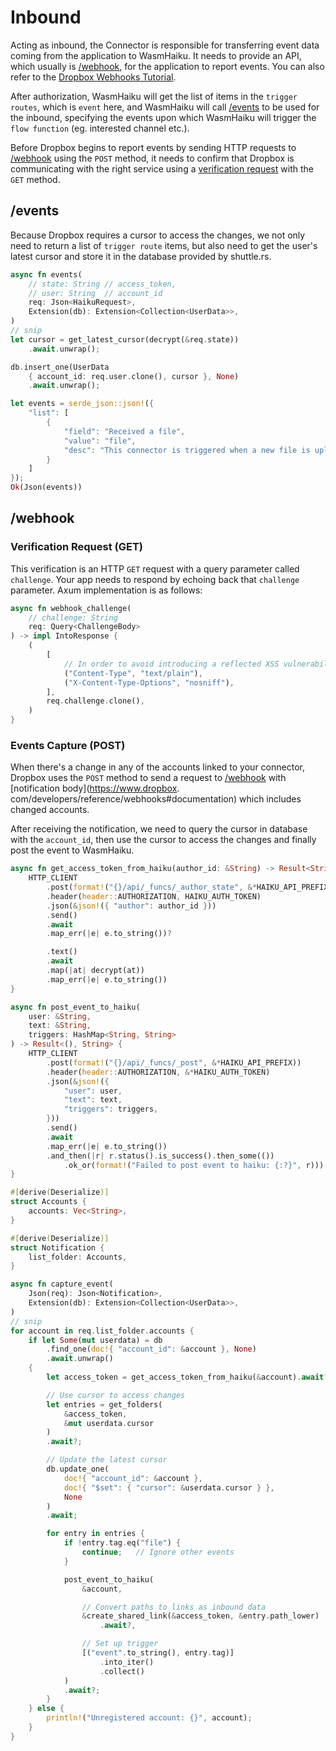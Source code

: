 # Inbound

Acting as inbound, the Connector is responsible for transferring event data coming from the application to WasmHaiku. 
It needs to provide an API, which usually is [/webhook](#webhook), for the application to report events. You can also refer to the [Dropbox Webhooks Tutorial](https://www.dropbox.com/developers/reference/webhooks).

After authorization, WasmHaiku will get the list of items in the `trigger routes`, which is `event` here, and 
WasmHaiku will call [/events](#events) to be used for the inbound, specifying the events upon which WasmHaiku 
will trigger the `flow function` (eg. interested channel etc.).

Before Dropbox begins to report events by sending HTTP requests to [/webhook](#events-capture-post) using the `POST` 
method, it needs to confirm that Dropbox is communicating with the right service using a [verification request](#verification-request-get) with the `GET` method.

## /events

Because Dropbox requires a cursor to access the changes, we not only need to return a list of `trigger route` items, but also need to get the user's latest cursor and store it in the database provided by shuttle.rs.

```rust
async fn events(
    // state: String // access_token,
    // user: String  // account_id
    req: Json<HaikuRequest>,
    Extension(db): Extension<Collection<UserData>>,
)
// snip
let cursor = get_latest_cursor(decrypt(&req.state))
    .await.unwrap();

db.insert_one(UserData
    { account_id: req.user.clone(), cursor }, None)
    .await.unwrap();

let events = serde_json::json!({
    "list": [
        {
            "field": "Received a file",
            "value": "file",
            "desc": "This connector is triggered when a new file is uploaded to the connected Dropbox. It corresponds to the upload event in Dropbox API."
        }
    ]
});
Ok(Json(events))
```

## /webhook

### Verification Request (GET)

This verification is an HTTP `GET` request with a query parameter called `challenge`. Your app needs to respond by echoing back that `challenge` parameter. Axum implementation is as follows:

```rust
async fn webhook_challenge(
    // challenge: String
    req: Query<ChallengeBody>
) -> impl IntoResponse {
    (
        [
            // In order to avoid introducing a reflected XSS vulnerability
            ("Content-Type", "text/plain"),
            ("X-Content-Type-Options", "nosniff"),
        ],
        req.challenge.clone(),
    )
}
```

### Events Capture (POST)

When there's a change in any of the accounts linked to your connector, Dropbox uses the `POST` method to send a 
request to [/webhook](#webhook) with [notification body](https://www.dropbox.
com/developers/reference/webhooks#documentation) which includes changed accounts.

After receiving the notification, we need to query the cursor in database with the `account_id`, then use the cursor to access the changes and finally post the event to WasmHaiku.

```rust
async fn get_access_token_from_haiku(author_id: &String) -> Result<String, String> {
    HTTP_CLIENT
        .post(format!("{}/api/_funcs/_author_state", &*HAIKU_API_PREFIX))
        .header(header::AUTHORIZATION, HAIKU_AUTH_TOKEN)
        .json(&json!({ "author": author_id }))
        .send()
        .await
        .map_err(|e| e.to_string())?

        .text()
        .await
        .map(|at| decrypt(at))
        .map_err(|e| e.to_string())
}

async fn post_event_to_haiku(
    user: &String,
    text: &String,
    triggers: HashMap<String, String>
) -> Result<(), String> {
    HTTP_CLIENT
        .post(format!("{}/api/_funcs/_post", &*HAIKU_API_PREFIX))
        .header(header::AUTHORIZATION, &*HAIKU_AUTH_TOKEN)
        .json(&json!({
            "user": user,
            "text": text,
            "triggers": triggers,
        }))
        .send()
        .await
        .map_err(|e| e.to_string())
        .and_then(|r| r.status().is_success().then_some(())
            .ok_or(format!("Failed to post event to haiku: {:?}", r)))
}

#[derive(Deserialize)]
struct Accounts {
    accounts: Vec<String>,
}

#[derive(Deserialize)]
struct Notification {
    list_folder: Accounts,
}

async fn capture_event(
    Json(req): Json<Notification>,
    Extension(db): Extension<Collection<UserData>>,
)
// snip
for account in req.list_folder.accounts {
    if let Some(mut userdata) = db
        .find_one(doc!{ "account_id": &account }, None)
        .await.unwrap()
    {
        let access_token = get_access_token_from_haiku(&account).await?;

        // Use cursor to access changes
        let entries = get_folders(
            &access_token,
            &mut userdata.cursor
        )
        .await?;

        // Update the latest cursor
        db.update_one(
            doc!{ "account_id": &account },
            doc!{ "$set": { "cursor": &userdata.cursor } },
            None
        )
        .await;

        for entry in entries {
            if !entry.tag.eq("file") {
                continue;   // Ignore other events
            }

            post_event_to_haiku(
                &account,

                // Convert paths to links as inbound data
                &create_shared_link(&access_token, &entry.path_lower)
                    .await?,

                // Set up trigger
                [("event".to_string(), entry.tag)]
                    .into_iter()
                    .collect()
            )
            .await?;
        }
    } else {
        println!("Unregistered account: {}", account);
    }
}
```
